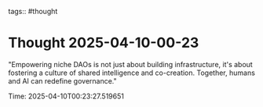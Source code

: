 tags:: #thought

# Thought 2025-04-10-00-23

"Empowering niche DAOs is not just about building infrastructure, it's about fostering a culture of shared intelligence and co-creation. Together, humans and AI can redefine governance."

Time: 2025-04-10T00:23:27.519651

